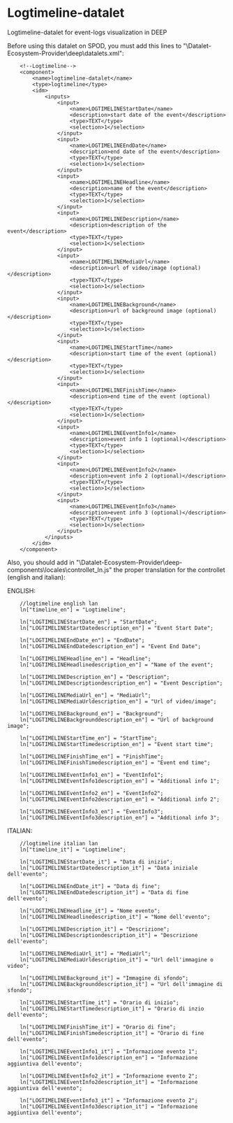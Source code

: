 # Logtimeline-datalet
Logtimeline-datalet for event-logs visualization in DEEP

Before using this datalet on SPOD, you must add this lines to "\Datalet-Ecosystem-Provider\deep\datalets.xml":

        <!--Logtimeline-->
        <component>
            <name>logtimeline-datalet</name>
            <type>logtimeline</type>
            <idm>
                <inputs>                  
                    <input>
                        <name>LOGTIMELINEStartDate</name>
                        <description>start date of the event</description>
                        <type>TEXT</type>
                        <selection>1</selection>
                    </input>
                    <input>
                        <name>LOGTIMELINEEndDate</name>
                        <description>end date of the event</description>
                        <type>TEXT</type>
                        <selection>1</selection>
                    </input>
                    <input>
                        <name>LOGTIMELINEHeadline</name>
                        <description>name of the event</description>
                        <type>TEXT</type>
                        <selection>1</selection>
                    </input>
                    <input>
                        <name>LOGTIMELINEDescription</name>
                        <description>description of the event</description>
                        <type>TEXT</type>
                        <selection>1</selection>
                    </input>
                    <input>
                        <name>LOGTIMELINEMediaUrl</name>
                        <description>url of video/image (optional)</description>
                        <type>TEXT</type>
                        <selection>1</selection>
                    </input>
                    <input>
                        <name>LOGTIMELINEBackground</name>
                        <description>url of background image (optional)</description>
                        <type>TEXT</type>
                        <selection>1</selection>
                    </input>
                    <input>
                        <name>LOGTIMELINEStartTime</name>
                        <description>start time of the event (optional)</description>
                        <type>TEXT</type>
                        <selection>1</selection>
                    </input>
                    <input>
                        <name>LOGTIMELINEFinishTime</name>
                        <description>end time of the event (optional)</description>
                        <type>TEXT</type>
                        <selection>1</selection>
                    </input>
                    <input>
                        <name>LOGTIMELINEEventInfo1</name>
                        <description>event info 1 (optional)</description>
                        <type>TEXT</type>
                        <selection>1</selection>
                    </input>
                    <input>
                        <name>LOGTIMELINEEventInfo2</name>
                        <description>event info 2 (optional)</description>
                        <type>TEXT</type>
                        <selection>1</selection>
                    </input>
                    <input>
                        <name>LOGTIMELINEEventInfo3</name>
                        <description>event info 3 (optional)</description>
                        <type>TEXT</type>
                        <selection>1</selection>
                    </input>
                </inputs>
            </idm>
        </component>

Also, you should add in "\Datalet-Ecosystem-Provider\deep-components\locales\controllet_ln.js" the proper translation for the controllet (english and italian):

ENGLISH:

        //logtimeline english lan
        ln["timeline_en"] = "Logtimeline";
        
        ln["LOGTIMELINEStartDate_en"] = "StartDate";
        ln["LOGTIMELINEStartDatedescription_en"] = "Event Start Date";
        
        ln["LOGTIMELINEEndDate_en"] = "EndDate";
        ln["LOGTIMELINEEndDatedescription_en"] = "Event End Date";
        
        ln["LOGTIMELINEHeadline_en"] = "Headline";
        ln["LOGTIMELINEHeadlinedescription_en"] = "Name of the event";
        
        ln["LOGTIMELINEDescription_en"] = "Description";
        ln["LOGTIMELINEDescriptiondescription_en"] = "Event Description";
        
        ln["LOGTIMELINEMediaUrl_en"] = "MediaUrl";
        ln["LOGTIMELINEMediaUrldescription_en"] = "Url of video/image";
        
        ln["LOGTIMELINEBackground_en"] = "Background";
        ln["LOGTIMELINEBackgrounddescription_en"] = "Url of background image";
        
        ln["LOGTIMELINEStartTime_en"] = "StartTime";
        ln["LOGTIMELINEStartTimedescription_en"] = "Event start time";
        
        ln["LOGTIMELINEFinishTime_en"] = "FinishTime";
        ln["LOGTIMELINEFinishTimedescription_en"] = "Event end time";
        
        ln["LOGTIMELINEEventInfo1_en"] = "EventInfo1";
        ln["LOGTIMELINEEventInfo1description_en"] = "Additional info 1";
        
        ln["LOGTIMELINEEventInfo2_en"] = "EventInfo2";
        ln["LOGTIMELINEEventInfo2description_en"] = "Additional info 2";
        
        ln["LOGTIMELINEEventInfo3_en"] = "EventInfo3";
        ln["LOGTIMELINEEventInfo3description_en"] = "Additional info 3";
         

ITALIAN:

        //logtimeline italian lan
        ln["timeline_it"] = "Logtimeline";
        
        ln["LOGTIMELINEStartDate_it"] = "Data di inizio";
        ln["LOGTIMELINEStartDatedescription_it"] = "Data iniziale dell'evento";
        
        ln["LOGTIMELINEEndDate_it"] = "Data di fine";
        ln["LOGTIMELINEEndDatedescription_it"] = "Data di fine dell'evento";
        
        ln["LOGTIMELINEHeadline_it"] = "Nome evento";
        ln["LOGTIMELINEHeadlinedescription_it"] = "Nome dell'evento";
        
        ln["LOGTIMELINEDescription_it"] = "Descrizione";
        ln["LOGTIMELINEDescriptiondescription_it"] = "Descrizione dell'evento";
        
        ln["LOGTIMELINEMediaUrl_it"] = "MediaUrl";
        ln["LOGTIMELINEMediaUrldescription_it"] = "Url dell'immagine o video";
        
        ln["LOGTIMELINEBackground_it"] = "Immagine di sfondo";
        ln["LOGTIMELINEBackgrounddescription_it"] = "Url dell'immagine di sfondo";
        
        ln["LOGTIMELINEStartTime_it"] = "Orario di inizio";
        ln["LOGTIMELINEStartTimedescription_it"] = "Orario di inzio dell'evento";
        
        ln["LOGTIMELINEFinishTime_it"] = "Orario di fine";
        ln["LOGTIMELINEFinishTimedescription_it"] = "Orario di fine dell'evento";
        
        ln["LOGTIMELINEEventInfo1_it"] = "Informazione evento 1";
        ln["LOGTIMELINEEventInfo1description_en"] = "Informazione aggiuntiva dell'evento";
        
        ln["LOGTIMELINEEventInfo2_it"] = "Informazione evento 2";
        ln["LOGTIMELINEEventInfo2description_it"] = "Informazione aggiuntiva dell'evento";
        
        ln["LOGTIMELINEEventInfo3_it"] = "Informazione evento 2";
        ln["LOGTIMELINEEventInfo3description_it"] = "Informazione aggiuntiva dell'evento";        
